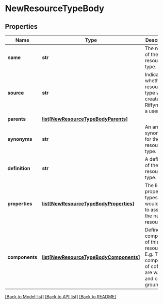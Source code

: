 # NewResourceTypeBody

## Properties
Name | Type | Description | Notes
------------ | ------------- | ------------- | -------------
**name** | **str** | The name of the new resource type. | 
**source** | **str** | Indicates whether the resource type was created by Riffyn, or by a user. | [optional] 
**parents** | [**list[NewResourceTypeBodyParents]**](NewResourceTypeBodyParents.md) |  | 
**synonyms** | **str** | An array of synonyms for the resource type. | [optional] 
**definition** | **str** | A definition of the new resource type. | [optional] 
**properties** | [**list[NewResourceTypeBodyProperties]**](NewResourceTypeBodyProperties.md) | The list of property types you would like to assign to the new resource. | [optional] 
**components** | [**list[NewResourceTypeBodyComponents]**](NewResourceTypeBodyComponents.md) | Defines the components of this resource. E.g. The components of coffee are water and coffee grounds. | [optional] 

[[Back to Model list]](../README.md#documentation-for-models) [[Back to API list]](../README.md#documentation-for-api-endpoints) [[Back to README]](../README.md)

